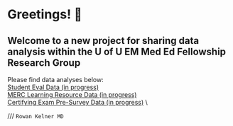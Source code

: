 # Greetings! 👋
## Welcome to a new project for sharing data analysis within the U of U EM Med Ed Fellowship Research Group
Please find data analyses below:
\
[Student Eval Data (in progress)](Student-Eval-Data-Summary.html)
\
[MERC Learning Resource Data (in progress)](Learning_Resources.html)
\
[Certifying Exam Pre-Survey Data (in progress)](Mock_CE_Graphs_and_Tables.html)
\

///
`Rowan Kelner MD`
